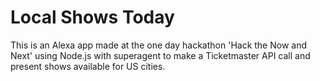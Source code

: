 # Local Shows Today

This is an Alexa app made at the one day hackathon 'Hack the Now and Next' using Node.js with superagent to make a Ticketmaster API call and present shows available for US cities.
